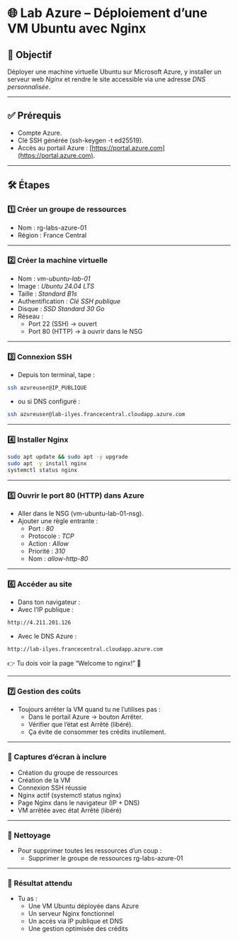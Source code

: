 # 🌐 Lab Azure – Déploiement d’une VM Ubuntu avec Nginx

## 🎯 Objectif
Déployer une machine virtuelle Ubuntu sur Microsoft Azure, y installer un serveur web *Nginx* et rendre le site accessible via une adresse *DNS personnalisée*.

---

## ✅ Prérequis
- Compte Azure.
- Clé SSH générée (ssh-keygen -t ed25519).
- Accès au portail Azure : [https://portal.azure.com](https://portal.azure.com).

---

## 🛠️ Étapes

### 1️⃣ Créer un groupe de ressources
- Nom : rg-labs-azure-01
- Région : France Central

---

### 2️⃣ Créer la machine virtuelle
- Nom : *vm-ubuntu-lab-01*
- Image : *Ubuntu 24.04 LTS*
- Taille : *Standard B1s*
- Authentification : *Clé SSH publique*
- Disque : *SSD Standard 30 Go*
- Réseau :
  - Port 22 (SSH) → ouvert
  - Port 80 (HTTP) → à ouvrir dans le NSG

---

### 3️⃣ Connexion SSH
- Depuis ton terminal, tape :

```bash
ssh azureuser@IP_PUBLIQUE
```

- ou si DNS configuré :

```bash
ssh azureuser@lab-ilyes.francecentral.cloudapp.azure.com
```

---

### 4️⃣ Installer Nginx
```bash
sudo apt update && sudo apt -y upgrade
sudo apt -y install nginx
systemctl status nginx
```

---

### 5️⃣ Ouvrir le port 80 (HTTP) dans Azure
- Aller dans le NSG (vm-ubuntu-lab-01-nsg).
- Ajouter une règle entrante :
  - Port : *80*
  - Protocole : *TCP*
  - Action : *Allow*
  - Priorité : *310*
  - Nom : *allow-http-80*

 ---

### 6️⃣ Accéder au site
- Dans ton navigateur :
- Avec l’IP publique :

 ```bash
 http://4.211.201.126
```

- Avec le DNS Azure :

 ```bash
http://lab-ilyes.francecentral.cloudapp.azure.com
```

👉 Tu dois voir la page “Welcome to nginx!” 🎉

 ---

### 7️⃣ Gestion des coûts
- Toujours arrêter la VM quand tu ne l’utilises pas :
  - Dans le portail Azure → bouton Arrêter.
  - Vérifier que l’état est Arrêté (libéré).
  - Ça évite de consommer tes crédits inutilement.
 
 ---

### 📸 Captures d’écran à inclure
- Création du groupe de ressources
- Création de la VM
- Connexion SSH réussie
- Nginx actif (systemctl status nginx)
- Page Nginx dans le navigateur (IP + DNS)
- VM arrêtée avec état Arrêté (libéré)

---

### 🧹 Nettoyage
- Pour supprimer toutes les ressources d’un coup :
  - Supprimer le groupe de ressources rg-labs-azure-01

 ---

### 🚀 Résultat attendu
- Tu as :
  - Une VM Ubuntu déployée dans Azure
  - Un serveur Nginx fonctionnel
  - Un accès via IP publique et DNS
  - Une gestion optimisée des crédits
